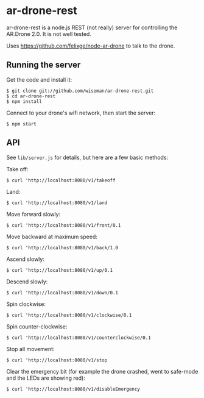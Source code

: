 ar-drone-rest
=============

ar-drone-rest is a node.js REST (not really) server for controlling
the AR.Drone 2.0.  It is not well tested.

Uses https://github.com/felixge/node-ar-drone to talk to the drone.


Running the server
-------------------

Get the code and install it:

```
$ git clone git://github.com/wiseman/ar-drone-rest.git
$ cd ar-drone-rest
$ npm install
```

Connect to your drone's wifi network, then start the server:

```
$ npm start
```


API
---

See `lib/server.js` for details, but here are a few basic methods:

Take off:

```
$ curl 'http://localhost:8080/v1/takeoff
```

Land:

```
$ curl 'http://localhost:8080/v1/land
```

Move forward slowly:

```
$ curl 'http://localhost:8080/v1/front/0.1
```

Move backward at maximum speed:

```
$ curl 'http://localhost:8080/v1/back/1.0
```

Ascend slowly:

```
$ curl 'http://localhost:8080/v1/up/0.1
```

Descend slowly:

```
$ curl 'http://localhost:8080/v1/down/0.1
```

Spin clockwise:

```
$ curl 'http://localhost:8080/v1/clockwise/0.1
```

Spin counter-clockwise:

```
$ curl 'http://localhost:8080/v1/counterclockwise/0.1
```

Stop all movement:

```
$ curl 'http://localhost:8080/v1/stop
```

Clear the emergency bit (for example the drone crashed, went to
safe-mode and the LEDs are showing red):

```
$ curl 'http://localhost:8080/v1/disableEmergency
```
